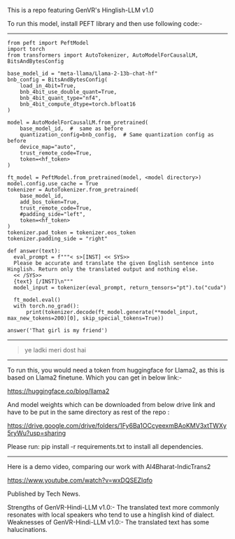 This is a repo featuring GenVR's Hinglish-LLM v1.0

To run this model, install PEFT library and then use following code:-

*********************************************************************************
```
from peft import PeftModel 
import torch
from transformers import AutoTokenizer, AutoModelForCausalLM, BitsAndBytesConfig

base_model_id = "meta-llama/Llama-2-13b-chat-hf"
bnb_config = BitsAndBytesConfig(
    load_in_4bit=True,
    bnb_4bit_use_double_quant=True,
    bnb_4bit_quant_type="nf4",
    bnb_4bit_compute_dtype=torch.bfloat16
)

model = AutoModelForCausalLM.from_pretrained(
    base_model_id,  #  same as before
    quantization_config=bnb_config,  # Same quantization config as before
    device_map="auto",
    trust_remote_code=True,
    token=<hf_token>
)

ft_model = PeftModel.from_pretrained(model, <model directory>) 
model.config.use_cache = True 
tokenizer = AutoTokenizer.from_pretrained(
    base_model_id,
    add_bos_token=True,
    trust_remote_code=True,
    #padding_side="left",
    token=<hf_token>
)
tokenizer.pad_token = tokenizer.eos_token
tokenizer.padding_side = "right"

def answer(text):
  eval_prompt = f"""< s>[INST] << SYS>>
  Please be accurate and translate the given English sentence into Hinglish. Return only the translated output and nothing else.
  << /SYS>>
  {text} [/INST]\n"""
  model_input = tokenizer(eval_prompt, return_tensors="pt").to("cuda")

  ft_model.eval()
  with torch.no_grad():
      print(tokenizer.decode(ft_model.generate(**model_input, max_new_tokens=200)[0], skip_special_tokens=True))

answer('That girl is my friend')
```
***************************************************************************************
> ye ladki meri dost hai
***************************************************************************************

To run this, you would need a token from huggingface for Llama2, as this is based on Llama2 finetune. Which you can get in below link:-

https://huggingface.co/blog/llama2

And model weights which can be downloaded from below drive link and have to be put in the same directory as rest of the repo :

https://drive.google.com/drive/folders/1Fy6Ba1OCcyeexmBAoKMV3xtTWXy5ryWu?usp=sharing

Please run: pip install -r requirements.txt
to install all dependencies.
***************************************************************************************
Here is a demo video, comparing our work with AI4Bharat-IndicTrans2

https://www.youtube.com/watch?v=wxDQSEZIqfo

Published by Tech News.

Strengths of GenVR-Hindi-LLM v1.0:-  The translated text more commonly resonates with local speakers who tend to use a hinglish kind of dialect.
Weaknesses of GenVR-Hindi-LLM v1.0:- The translated text has some halucinations.
